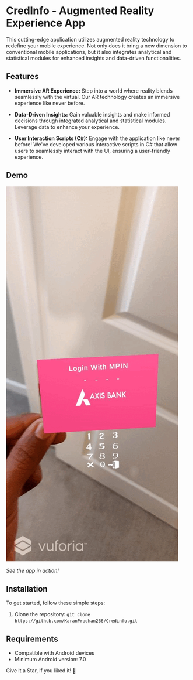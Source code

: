 # CredInfo - Augmented Reality Experience App

This cutting-edge application utilizes augmented reality technology to redefine your mobile experience. Not only does it bring a new dimension to conventional mobile applications, but it also integrates analytical and statistical modules for enhanced insights and data-driven functionalities.

## Features

- **Immersive AR Experience:** Step into a world where reality blends seamlessly with the virtual. Our AR technology creates an immersive experience like never before.

- **Data-Driven Insights:** Gain valuable insights and make informed decisions through integrated analytical and statistical modules. Leverage data to enhance your experience.

- **User Interaction Scripts (C#):** Engage with the application like never before! We've developed various interactive scripts in C# that allow users to seamlessly interact with the UI, ensuring a user-friendly experience.

## Demo

![AR Experience Demo](assets/Demo.gif)

*See the app in action!*

## Installation

To get started, follow these simple steps:

1. Clone the repository: `git clone https://github.com/KaranPradhan266/Credinfo.git`

## Requirements

- Compatible with Android devices
- Minimum Android version: 7.0

Give it a Star, if you liked it! 🚀
